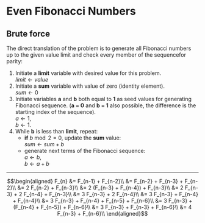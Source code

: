 # Even Fibonacci Numbers

## Brute force

The direct translation of the problem is to generate all Fibonacci numbers up to the given value limit and check every member of the sequencefor parity:

1. Initiate a **limit** variable with desired value for this problem.\
  $limit \leftarrow value$
2. Initiate a **sum** variable with value of zero (identity element).\
  $sum \leftarrow 0$
3. Initiate variables **a** and **b** both equal to **1** as seed values for generating Fibonacci sequence. (**a = 0** and **b = 1** also possible, the difference is the starting index of the sequence).\
   $a \leftarrow 1$, </br>
   $b \leftarrow 1$.
4. While **b** is less than **limit**, repeat:
   - **if** $b \bmod 2 = 0$, update the **sum** value: </br>
    $sum \leftarrow sum + b$
   - generate next terms of the Fibonacci sequence: </br>
    $a \leftarrow b$, </br>
    $b \leftarrow a + b$

---


   



$$\begin{aligned}
F_{n} &= F_{n-1} + F_{n-2}\\
&= F_{n-2} + F_{n-3} + F_{n-2}\\
&= 2 F_{n-2} + F_{n-3}\\
&= 2 (F_{n-3} + F_{n-4}) + F_{n-3}\\
&= 2 F_{n-3} + 2 F_{n-4} + F_{n-3}\\
&= 3 F_{n-3} + 2 F_{n-4}\\
&= 3 F_{n-3} + F_{n-4} + F_{n-4}\\
&= 3 F_{n-3} + F_{n-4} + F_{n-5} + F_{n-6}\\
&= 3 F_{n-3} + (F_{n-4} + F_{n-5}) + F_{n-6}\\
&= 3 F_{n-3} + F_{n-3} + F_{n-6}\\
&= 4 F_{n-3} + F_{n-6}\\
\end{aligned}$$